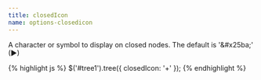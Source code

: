 ```yaml
---
title: closedIcon
name: options-closedicon
---
```


A character or symbol to display on closed nodes. The default is '&amp;#x25ba;' (&#x25ba;)

{% highlight js %}
$('#tree1').tree({
    closedIcon: '+'
});
{% endhighlight %}
